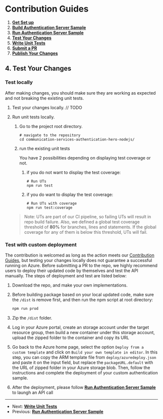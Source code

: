 # Contribution Guides

1. **[Get Set up](<1. get-set-up.md>)**
2. **[Build Authentication Server Sample](<2. build-authentication-sample.md>)**
3. **[Run Authentication Server Sample](<3. run-authentication-sample.md>)**
4. **[Test Your Changes](<4. test-your-changes.md>)**
5. **[Write Unit Tests](<5. write-unit-tests.md>)**
6. **[Submit a PR](<6. submit-a-pr.md>)**
7. **[Publish Your Changes](<7. publish-your-changes.md>)**



## 4. Test Your Changes

### Test locally

After making changes, you should make sure they are working as expected and not breaking the existing unit tests.

1. Test your changes locally.
 // TODO

2. Run unit tests locally.

   1. Go to the project root directory.

        ```shell
        # navigate to the repository
        cd communication-services-authentication-hero-nodejs/
        ```

   2. run the existing unit tests

        You have 2 possibilities depending on displaying test coverage or not.
        1. if you do not want to display the test coverage:
            ```shell
            # Run UTs
            npm run test
            ```

        2. if you do want to display the test coverage:
            ```shell
            # Run UTs with coverage
            npm run test:coverage
            ```

    >  Note: UTs are part of our CI pipeline, so failing UTs will result in repo build failure. Also, we defined a global test coverage threshold of **80%** for branches, lines and statements. If the global coverage for any of them is below this threshold, UTs will fail.

### Test with custom deployment

The contribution is welcomed as long as the action meets our [Contribution Guides](https://github.com/Azure-Samples/communication-services-authentication-hero-nodejs/tree/main/docs/contribution-guides), but testing your changes locally does not guarantee a successful running on Azure. Before submitting a PR to the repo, we highly recommend users to deploy their updated code by themselves and test the API manually. The steps of deployment and test are listed below:

1. Download the repo, and make your own implementations. 

2. Before building package based on your local updated code, make sure the `/dist` is remove first, and then run the npm script at root directory:

    ```bash
    npm run prod
    ```

3. Zip the `/dist` folder.

4. Log in your Azure portal, create an storage account under the target resource group, then build a new container under this storage account, upload the zipped folder to the container and copy its URL

5. Go back to the Azure home page, select the option `Deploy from a custom template` and click on `Build your own template in editor`. In this step, you can copy the ARM template file from `deploy/azuredeploy.json` and paste it on the input field, but replace the `packageURL.default` with the URL of zipped folder in your Azure storage blob. Then, follow the instructions and complete the deployment of your custom authentication sample.

6. After the deployment, please follow  **[Run Authentication Server Sample](<3. run-authentication-sample.md>)** to laungh an API call

---

- Next: **[Write Unit Tests](<5. write-unit-tests.md>)**
- Previous: **[Run Authentication Server Sample](<3. run-authentication-sample.md>)**

